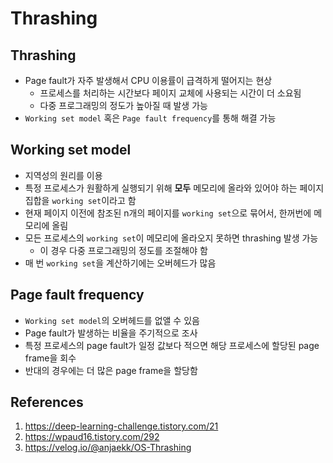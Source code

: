 # Thrashing

## Thrashing

- Page fault가 자주 발생해서 CPU 이용률이 급격하게 떨어지는 현상
  - 프로세스를 처리하는 시간보다 페이지 교체에 사용되는 시간이 더 소요됨
  - 다중 프로그래밍의 정도가 높아질 때 발생 가능
- `Working set model` 혹은 `Page fault frequency`를 통해 해결 가능

## Working set model

- 지역성의 원리를 이용
- 특정 프로세스가 원활하게 실행되기 위해 **모두** 메모리에 올라와 있어야 하는 페이지 집합을 `working set`이라고 함
- 현재 페이지 이전에 참조된 n개의 페이지를 `working set`으로 묶어서, 한꺼번에 메모리에 올림
- 모든 프로세스의 `working set`이 메모리에 올라오지 못하면 thrashing 발생 가능
  - 이 경우 다중 프로그래밍의 정도를 조절해야 함
- 매 번 `working set`을 계산하기에는 오버헤드가 많음

## Page fault frequency

- `Working set model`의 오버헤드를 없앨 수 있음
- Page fault가 발생하는 비율을 주기적으로 조사
- 특정 프로세스의 page fault가 일정 값보다 적으면 해당 프로세스에 할당된 page frame을 회수
- 반대의 경우에는 더 많은 page frame을 할당함

## References

1. https://deep-learning-challenge.tistory.com/21
2. https://wpaud16.tistory.com/292
3. https://velog.io/@anjaekk/OS-Thrashing
